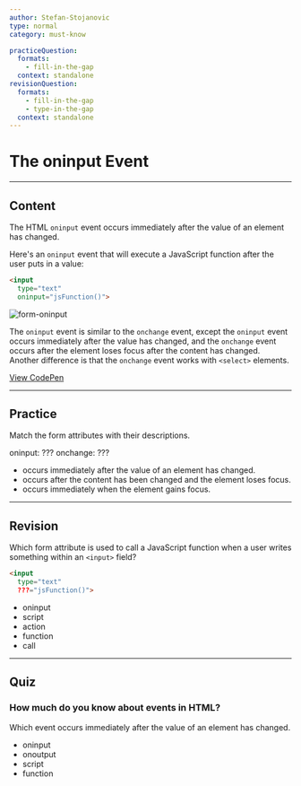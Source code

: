 ```yaml
---
author: Stefan-Stojanovic
type: normal
category: must-know

practiceQuestion:
  formats:
    - fill-in-the-gap
  context: standalone
revisionQuestion:
  formats:
    - fill-in-the-gap
    - type-in-the-gap
  context: standalone
---
```


# The oninput Event


---

## Content

The HTML `oninput` event occurs immediately after the value of an element has changed.

Here's an `oninput` event that will execute a JavaScript function after the user puts in a value:

```html
<input
  type="text"
  oninput="jsFunction()">
```

![form-oninput](https://img.enkipro.com/48f7bd643fd4dce459fa536aeb8c6d79.png)

The `oninput` event is similar to the `onchange` event, except the `oninput` event occurs immediately after the value has changed, and the `onchange` event occurs after the element loses focus after the content has changed. Another difference is that the `onchange` event works with `<select>` elements.

[View CodePen](https://codepen.io/enkidevs/pen/rrBbWb)


---

## Practice

Match the form attributes with their descriptions.

oninput: ???
onchange: ???

- occurs immediately after the value of an element has changed.
- occurs after the content has been changed and the element loses focus.
- occurs immediately when the element gains focus.


---

## Revision

Which form attribute is used to call a JavaScript function when a user writes something within an `<input>` field?

```html
<input
  type="text"
  ???="jsFunction()">
```

- oninput
- script
- action
- function
- call


---

## Quiz

### How much do you know about events in HTML?


Which event occurs immediately after the value of an element has changed.

- oninput
- onoutput
- script
- function
